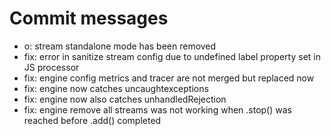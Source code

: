 # Commit messages

- o: stream standalone mode has been removed
- fix: error in sanitize stream config due to undefined label property set in JS processor
- fix: engine config metrics and tracer are not merged but replaced now
- fix: engine now catches uncaughtexceptions
- fix: engine now also catches unhandledRejection
- fix: engine remove all streams was not working when .stop() was reached before .add() completed